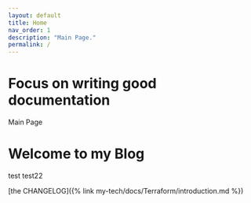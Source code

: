 ```yaml
---
layout: default
title: Home
nav_order: 1
description: "Main Page."
permalink: /
---
```


# Focus on writing good documentation

Main Page
<h1>Welcome to my Blog</h1>

test
test22

[the CHANGELOG]({% link my-tech/docs/Terraform/introduction.md %}) 
